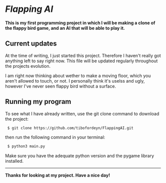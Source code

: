 <!--HEADING-->
# *Flapping AI*
<!--Intro-->
__This is my first programming project in which I will be making a clone of the flappy bird game, and an AI that will be able to play it.__

<!--MAIN INFO-->
## Current updates
At the time of writing, I just started this project. Therefore I haven't really got anything left to say right now. This file will be updated regularly throughout the projects evolution.

I am right now thinking about wether to make a moving floor, which you aren't allowed to touch, or not. I personally think it's uselss and ugly, however I've never seen flappy bird without a surface.

<!--HOW TO RUN THE CODE-->
## Running my program
To see what I have already written, use the git clone command to download the project:
   ```bash
    $ git clone https://github.com/tibofordeyn/FlappingAI.git
   ```
then run the following command in your terminal:

   ```bash
    $ python3 main.py
   ```

Make sure you have the adequate python version and the pygame library installed.

<!--EXAMPLE OF THE RESULT-->

<!--CLOSING-->
___
__Thanks for looking at my project. Have a nice day!__

